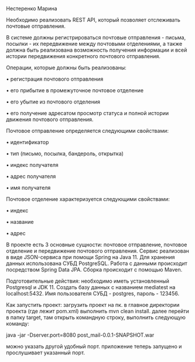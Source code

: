 Нестеренко Марина

Необходимо реализовать REST API, который позволяет отслеживать почтовые отправления.

В системе должны регистрироваться почтовые отправления - письма, посылки - их передвижение между почтовыми отделениями, а также должна быть реализована возможность получения информации и всей истории передвижения конкретного почтового отправления.

Операции, которые должны быть реализованы:

• регистрация почтового отправления 

• его прибытие в промежуточное почтовое отделение

• его убытие из почтового отделения 

• его получение адресатом просмотр статуса и полной истории движения почтового отправления.

Почтовое отправление определяется следующими свойствами:

• идентификатор

• тип (письмо, посылка, бандероль, открытка)

• индекс получателя

• адрес получателя

• имя получателя

Почтовое отделение характеризуется следующими свойствами:

• индекс

• название

• адрес

В проекте есть 3 основные сущности: почтовое отправление, почтовое отделение и передвижение почтового отправления. Сервис реализован в виде JSON-сервиса при помощи Spring на Java 11. Для хранения данных использована СУБД PostgreSQL. Работа с данными происходит посредством Spring Data JPA. Сборка происходит с помощью Maven.

Подготовительные действия:
необходимо иметь установленный Postgresql и JDK 11. Создать базу данных с названием mediatest на localhost:5432. Имя пользователя СУБД - postgres, пароль - 123456.

Как запустить проект: 
загрузить проект на пк. в главное директории проекта (где лежит pom.xml) выполнить mvn clean install. далее перейти в папку target, там открыть командную строку, выполнить следующую команду:

java -jar -Dserver.port=8080 post_mail-0.0.1-SNAPSHOT.war 

можно указать другой удобный порт.
приложение теперь запущено и прослушивает указанный порт.
